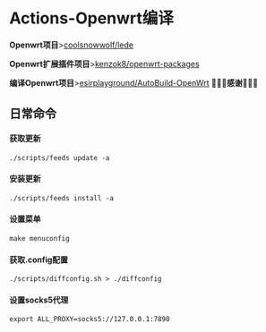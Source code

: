 # Actions-Openwrt编译
**Openwrt项目**>[coolsnowwolf/lede](https://github.com/coolsnowwolf/lede)

**Openwrt扩展插件项目**>[kenzok8/openwrt-packages](https://github.com/kenzok8/openwrt-packages)

**编译Openwrt项目**>[esirplayground/AutoBuild-OpenWrt](https://github.com/esirplayground/AutoBuild-OpenWrt)
🎉🎉🎉**感谢**🎉🎉🎉

## 日常命令

#### 获取更新
`./scripts/feeds update -a`

#### 安装更新
`./scripts/feeds install -a`

#### 设置菜单
`make menuconfig`

#### 获取.config配置
`./scripts/diffconfig.sh > ./diffconfig`

#### 设置socks5代理
`export ALL_PROXY=socks5://127.0.0.1:7890`